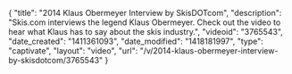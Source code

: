 {
    "title": "2014 Klaus Obermeyer Interview by SkisDOTcom",
    "description": "Skis.com interviews the legend Klaus Obermeyer. Check out the video to hear what Klaus has to say about the skis industry.",
    "videoid": "3765543",
    "date_created": "1411361093",
    "date_modified": "1418181997",
    "type": "captivate",
    "layout": "video",
    "url": "\/v\/2014-klaus-obermeyer-interview-by-skisdotcom\/3765543"
}